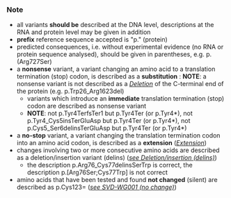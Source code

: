 ### Note

*	all variants **should be** described at the DNA level, descriptions at the RNA and protein level may be given in addition
*	**prefix** reference sequence accepted is "p." (protein)
*	predicted consequences, i.e. without experimental evidence (no RNA or protein sequence analysed), should be given in parentheses, e.g. p.(Arg727Ser)
*	a **nonsense** variant, a variant changing an amino acid to a translation termination (stop) codon, is described as a **substitution**
:	**NOTE**:	a nonsense variant is not described as a [_Deletion_](/recommendations/protein/variant/deletion/) of the C-terminal end of the protein (e.g. p.Trp26\_Arg1623del)
	*	variants which introduce an **immediate** translation termination (stop) codon are described as nonsense variant
	*	**NOTE**:	not p.Tyr4TerfsTer1 but p.Tyr4Ter (or p.Tyr4*), not p.Tyr4\_Cys5insTerGluAsp but p.Tyr4Ter (or p.Tyr4*), not p.Cys5\_Ser6delinsTerGluAsp but p.Tyr4Ter (or p.Tyr4*)	
*	a **no-stop** variant, a variant changing the translation termination codon into an amino acid codon, is described as a **extension** ([_Extension_](/recommendations/protein/variant/extension/))
*	changes involving two or more consecutive amino acids are described as a deletion/insertion variant (delins) ([_see Deletion/insertion (delins)_](/recommendations/protein/variant/delins/))
	*	the description p.Arg76\_Cys77delinsSerTrp is correct, the description p.[Arg76Ser;Cys77Trp] is not correct
*	amino acids that have been tested and found **not changed** (silent) are described as p.Cys123= ([_see SVD-WG001 (no change)_](http://www.hgvs.org/mutnomen/accepted001.html))
